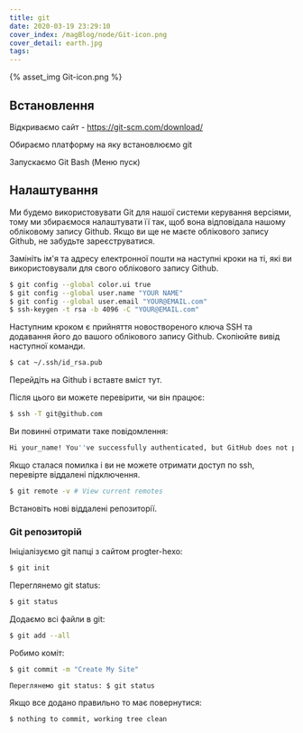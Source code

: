 ```yaml
---
title: git
date: 2020-03-19 23:29:10
cover_index: /magBlog/node/Git-icon.png
cover_detail: earth.jpg
tags:
---
```


{% asset_img Git-icon.png %}

## Встановлення
Відкриваємо сайт - https://git-scm.com/download/  

Обираємо платформу на яку встановлюємо git

Запускаємо Git Bash (Меню пуск)

## Налаштування
Ми будемо використовувати Git для нашої системи керування версіями, тому ми збираємося налаштувати її так, щоб вона відповідала нашому обліковому запису Github. Якщо ви ще не маєте облікового запису Github, не забудьте зареєструватися.

Замініть ім'я та адресу електронної пошти на наступні кроки на ті, які ви використовували для свого облікового запису Github.

```bash
$ git config --global color.ui true
$ git config --global user.name "YOUR NAME"
$ git config --global user.email "YOUR@EMAIL.com"
$ ssh-keygen -t rsa -b 4096 -C "YOUR@EMAIL.com"
```

Наступним кроком є ​​прийняття новоствореного ключа SSH та додавання його до вашого облікового запису Github. Скопіюйте вивід наступної команди.

```bash
$ cat ~/.ssh/id_rsa.pub
```

Перейдіть на Github і вставте вміст тут.

Після цього ви можете перевірити, чи він працює:

```bash
$ ssh -T git@github.com
```

Ви повинні отримати таке повідомлення:

```bash
Hi your_name! You''ve successfully authenticated, but GitHub does not provide shell access.
```

Якщо сталася помилка і ви не можете отримати доступ по ssh, перевірте віддалені підключення.

```bash
$ git remote -v # View current remotes
```

Встановіть нові віддалені репозиторії.

### Git репозиторій

Ініціалізуємо git папці з сайтом progter-hexo:

```bash
$ git init
```

Переглянемо git status:

```bash
$ git status
```

Додаємо всі файли в git:

```bash
$ git add --all
```

Робимо коміт:

```bash
$ git commit -m "Create My Site"
```

```bash
Переглянемо git status: $ git status
```

Якщо все додано правильно то має повернутися:

```bash
$ nothing to commit, working tree clean
```
